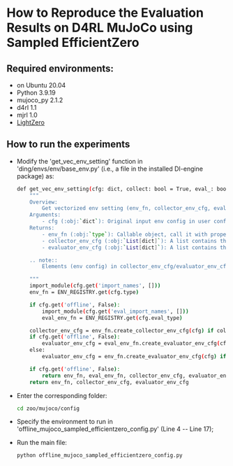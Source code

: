 # How to Reproduce the Evaluation Results on D4RL MuJoCo using Sampled EfficientZero

## Required environments:
- on Ubuntu 20.04
- Python 3.9.19
- mujoco_py 2.1.2
- d4rl 1.1
- mjrl 1.0
- [LightZero](https://github.com/opendilab/LightZero)

## How to run the experiments

- Modify the 'get_vec_env_setting' function in 'ding/envs/env/base_env.py' (i.e., a file in the installed DI-engine package) as:
    ```bash
    def get_vec_env_setting(cfg: dict, collect: bool = True, eval_: bool = True) -> Tuple[type, List[dict], List[dict]]:
        """
        Overview:
            Get vectorized env setting (env_fn, collector_env_cfg, evaluator_env_cfg).
        Arguments:
            - cfg (:obj:`dict`): Original input env config in user config, such as ``cfg.env``.
        Returns:
            - env_fn (:obj:`type`): Callable object, call it with proper arguments and then get a new env instance.
            - collector_env_cfg (:obj:`List[dict]`): A list contains the config of collecting data envs.
            - evaluator_env_cfg (:obj:`List[dict]`): A list contains the config of evaluation envs.

        .. note::
            Elements (env config) in collector_env_cfg/evaluator_env_cfg can be different, such as server ip and port.

        """
        import_module(cfg.get('import_names', []))
        env_fn = ENV_REGISTRY.get(cfg.type)

        if cfg.get('offline', False):
            import_module(cfg.get('eval_import_names', []))
            eval_env_fn = ENV_REGISTRY.get(cfg.eval_type)

        collector_env_cfg = env_fn.create_collector_env_cfg(cfg) if collect else None
        if cfg.get('offline', False):
            evaluator_env_cfg = eval_env_fn.create_evaluator_env_cfg(cfg) if eval_ else None
        else:
            evaluator_env_cfg = env_fn.create_evaluator_env_cfg(cfg) if eval_ else None

        if cfg.get('offline', False):
            return env_fn, eval_env_fn, collector_env_cfg, evaluator_env_cfg
        return env_fn, collector_env_cfg, evaluator_env_cfg
    ```

- Enter the corresponding folder:
    ```bash
    cd zoo/mujoco/config
    ```

- Specify the environment to run in 'offline_mujoco_sampled_efficientzero_config.py' (Line 4 -- Line 17);

- Run the main file:
    ```bash
    python offline_mujoco_sampled_efficientzero_config.py
    ```